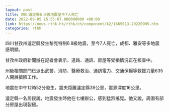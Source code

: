 ```yaml
---
layout: post
title: 四川瀘定縣6.8級地震至今7人死亡
date: 2022-09-05 15:55:07.000000000 +08:00
link: https://news.rthk.hk/rthk/ch/component/k2/1665613-20220905.htm
categories: rthk
---
```


四川甘孜州瀘定縣發生黎克特制6.8級地震，至今7人死亡，成都、雅安等多地震感明顯。

甘孜州政府新聞辦在記者會表示，道路、通訊、房屋等受損情況正在核查中。

州級相關部門已派出武警、消防、醫療救治、通訊電力、交通保暢等救援力量635人開展搶險工作。

地震在中午12時52分發生，震央距離瀘定縣39公里，震源深度16公里。

瀘定縣一名居民說，地震發生時他在七樓辦公，感到猛烈搖晃。他又說，周圍有部分房屋出現裂縫。
